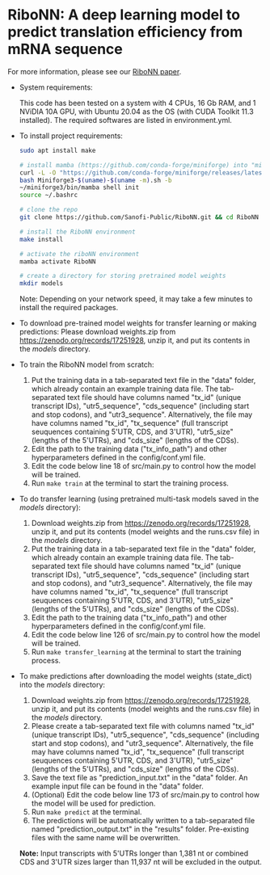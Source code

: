 # RiboNN: A deep learning model to predict translation efficiency from mRNA sequence

For more information, please see our [RiboNN paper](https://www.biorxiv.org/content/10.1101/2024.08.11.607362v2).

- System requirements:

  This code has been tested on a system with 4 CPUs, 16 Gb RAM, and 1 NViDIA 10A GPU, with Ubuntu 20.04 as the OS (with CUDA Toolkit 11.3 installed). The required softwares are listed in environment.yml.

- To install project requirements:
  ```bash
  sudo apt install make

  # install mamba (https://github.com/conda-forge/miniforge) into "miniforge3/" in the home directory. 
  curl -L -O "https://github.com/conda-forge/miniforge/releases/latest/download/Miniforge3-$(uname)-$(uname -m).sh"
  bash Miniforge3-$(uname)-$(uname -m).sh -b 
  ~/miniforge3/bin/mamba shell init 
  source ~/.bashrc

  # clone the repo
  git clone https://github.com/Sanofi-Public/RiboNN.git && cd RiboNN
  
  # install the RiboNN environment
  make install

  # activate the riboNN environment
  mamba activate RiboNN

  # create a directory for storing pretrained model weights
  mkdir models
  ```
  Note: Depending on your network speed, it may take a few minutes to install the required packages.

- To download pre-trained model weights for transfer learning or making predictions:
  Please download weights.zip from https://zenodo.org/records/17251928, unzip it, and put its contents in the *models* directory.

- To train the RiboNN model from scratch:
   1. Put the training data in a tab-separated text file in the "data" folder, which already contain an example training data file. The tab-separated text file should have columns named "tx_id" (unique transcript IDs), "utr5_sequence", "cds_sequence" (including start and stop codons), and "utr3_sequence". Alternatively, the file may have columns named "tx_id", "tx_sequence" (full transcript seuquences containing 5'UTR, CDS, and 3'UTR), "utr5_size" (lengths of the 5'UTRs), and "cds_size" (lengths of the CDSs). 
   2. Edit the path to the training data ("tx_info_path") and other hyperparameters defined in the config/conf.yml file. 
   3. Edit the code below line 18 of src/main.py to control how the model will be trained.
   4. Run `make train` at the terminal to start the training process.
  
- To do transfer learning (using pretrained multi-task models saved in the *models* directory):
   1. Download weights.zip from https://zenodo.org/records/17251928, unzip it, and put its contents (model weights and the runs.csv file) in the *models* directory. 
   2. Put the training data in a tab-separated text file in the "data" folder, which already contain an example training data file. The tab-separated text file should have columns named "tx_id" (unique transcript IDs), "utr5_sequence", "cds_sequence" (including start and stop codons), and "utr3_sequence". Alternatively, the file may have columns named "tx_id", "tx_sequence" (full transcript seuquences containing 5'UTR, CDS, and 3'UTR), "utr5_size" (lengths of the 5'UTRs), and "cds_size" (lengths of the CDSs). 
   3. Edit the path to the training data ("tx_info_path") and other hyperparameters defined in the config/conf.yml file. 
   4. Edit the code below line 126 of src/main.py to control how the model will be trained.
   5. Run `make transfer_learning` at the terminal to start the training process.
  
- To make predictions after downloading the model weights (state_dict) into the *models* directory:
  1. Download weights.zip from https://zenodo.org/records/17251928, unzip it, and put its contents (model weights and the runs.csv file) in the *models* directory. 
  2. Please create a tab-separated text file with columns named "tx_id" (unique transcript IDs), "utr5_sequence", "cds_sequence" (including start and stop codons), and "utr3_sequence". Alternatively, the file may have columns named "tx_id", "tx_sequence" (full transcript seuquences containing 5'UTR, CDS, and 3'UTR), "utr5_size" (lengths of the 5'UTRs), and "cds_size" (lengths of the CDSs). 
  3. Save the text file as "prediction_input.txt" in the "data" folder. An example input file can be found in the "data" folder.
  4. (Optional) Edit the code below line 173 of src/main.py to control how the model will be used for prediction.
  5. Run `make predict` at the terminal.
  6. The predictions will be automatically written to a tab-separated file named "prediction_output.txt" in the "results" folder. Pre-existing files with the same name will be overwritten.
  
  **Note:** Input transcripts with 5'UTRs longer than 1,381 nt or combined CDS and 3'UTR sizes larger than 11,937 nt will be excluded in the output.   
